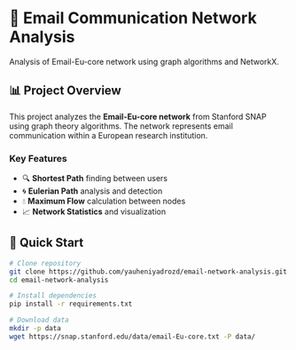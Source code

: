 # 📧 Email Communication Network Analysis

Analysis of Email-Eu-core network using graph algorithms and NetworkX.

## 📊 Project Overview

This project analyzes the **Email-Eu-core network** from Stanford SNAP using graph theory algorithms. The network represents email communication within a European research institution.

### Key Features
- 🔍 **Shortest Path** finding between users
- 🌀 **Eulerian Path** analysis and detection  
- 💧 **Maximum Flow** calculation between nodes
- 📈 **Network Statistics** and visualization

## 🚀 Quick Start

```bash
# Clone repository
git clone https://github.com/yauheniyadrozd/email-network-analysis.git
cd email-network-analysis

# Install dependencies
pip install -r requirements.txt

# Download data
mkdir -p data
wget https://snap.stanford.edu/data/email-Eu-core.txt -P data/